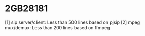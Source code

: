 # 2GB28181

[1] sip server/client: Less than 500 lines based on pjsip 
[2] mpeg mux/demux:    Less than 200 lines based on ffmpeg 
